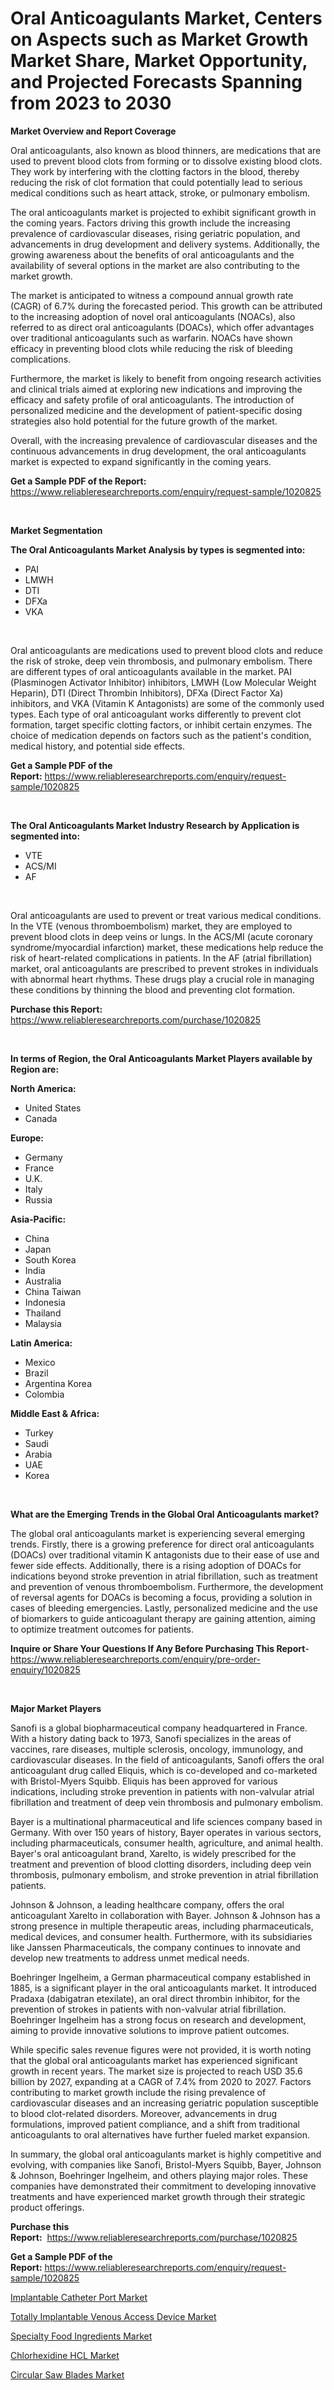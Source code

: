 <p><h1>Oral Anticoagulants Market, Centers on Aspects such as Market Growth Market Share, Market Opportunity, and Projected Forecasts Spanning from 2023 to 2030</h1></p><p><strong>Market Overview and Report Coverage</strong></p>
<p><p>Oral anticoagulants, also known as blood thinners, are medications that are used to prevent blood clots from forming or to dissolve existing blood clots. They work by interfering with the clotting factors in the blood, thereby reducing the risk of clot formation that could potentially lead to serious medical conditions such as heart attack, stroke, or pulmonary embolism.</p><p>The oral anticoagulants market is projected to exhibit significant growth in the coming years. Factors driving this growth include the increasing prevalence of cardiovascular diseases, rising geriatric population, and advancements in drug development and delivery systems. Additionally, the growing awareness about the benefits of oral anticoagulants and the availability of several options in the market are also contributing to the market growth.</p><p>The market is anticipated to witness a compound annual growth rate (CAGR) of 6.7% during the forecasted period. This growth can be attributed to the increasing adoption of novel oral anticoagulants (NOACs), also referred to as direct oral anticoagulants (DOACs), which offer advantages over traditional anticoagulants such as warfarin. NOACs have shown efficacy in preventing blood clots while reducing the risk of bleeding complications.</p><p>Furthermore, the market is likely to benefit from ongoing research activities and clinical trials aimed at exploring new indications and improving the efficacy and safety profile of oral anticoagulants. The introduction of personalized medicine and the development of patient-specific dosing strategies also hold potential for the future growth of the market.</p><p>Overall, with the increasing prevalence of cardiovascular diseases and the continuous advancements in drug development, the oral anticoagulants market is expected to expand significantly in the coming years.</p></p>
<p><strong>Get a Sample PDF of the Report:</strong> <a href="https://www.reliableresearchreports.com/enquiry/request-sample/1020825">https://www.reliableresearchreports.com/enquiry/request-sample/1020825</a></p>
<p>&nbsp;</p>
<p><strong>Market Segmentation</strong></p>
<p><strong>The Oral Anticoagulants Market Analysis by types is segmented into:</strong></p>
<p><ul><li>PAI</li><li>LMWH</li><li>DTI</li><li>DFXa</li><li>VKA</li></ul></p>
<p>&nbsp;</p>
<p><p>Oral anticoagulants are medications used to prevent blood clots and reduce the risk of stroke, deep vein thrombosis, and pulmonary embolism. There are different types of oral anticoagulants available in the market. PAI (Plasminogen Activator Inhibitor) inhibitors, LMWH (Low Molecular Weight Heparin), DTI (Direct Thrombin Inhibitors), DFXa (Direct Factor Xa) inhibitors, and VKA (Vitamin K Antagonists) are some of the commonly used types. Each type of oral anticoagulant works differently to prevent clot formation, target specific clotting factors, or inhibit certain enzymes. The choice of medication depends on factors such as the patient's condition, medical history, and potential side effects.</p></p>
<p><strong>Get a Sample PDF of the Report:</strong>&nbsp;<a href="https://www.reliableresearchreports.com/enquiry/request-sample/1020825">https://www.reliableresearchreports.com/enquiry/request-sample/1020825</a></p>
<p>&nbsp;</p>
<p><strong>The Oral Anticoagulants Market Industry Research by Application is segmented into:</strong></p>
<p><ul><li>VTE</li><li>ACS/MI</li><li>AF</li></ul></p>
<p>&nbsp;</p>
<p><p>Oral anticoagulants are used to prevent or treat various medical conditions. In the VTE (venous thromboembolism) market, they are employed to prevent blood clots in deep veins or lungs. In the ACS/MI (acute coronary syndrome/myocardial infarction) market, these medications help reduce the risk of heart-related complications in patients. In the AF (atrial fibrillation) market, oral anticoagulants are prescribed to prevent strokes in individuals with abnormal heart rhythms. These drugs play a crucial role in managing these conditions by thinning the blood and preventing clot formation.</p></p>
<p><strong>Purchase this Report:</strong>&nbsp; <a href="https://www.reliableresearchreports.com/purchase/1020825">https://www.reliableresearchreports.com/purchase/1020825</a></p>
<p>&nbsp;</p>
<p><strong>In terms of Region, the Oral Anticoagulants Market Players available by Region are:</strong></p>
<p>
    <p> <strong> North America: </strong>
        <ul>
            <li>United States</li>
            <li>Canada</li>
        </ul>
        </p> 
    <p> <strong> Europe: </strong>
        <ul>
            <li>Germany</li>
            <li>France</li>
            <li>U.K.</li>
            <li>Italy</li>
            <li>Russia</li>
        </ul>
        </p> 
    <p> <strong> Asia-Pacific: </strong>
        <ul>
            <li>China</li>
            <li>Japan</li>
            <li>South Korea</li>
            <li>India</li>
            <li>Australia</li>
            <li>China Taiwan</li>
            <li>Indonesia</li>
            <li>Thailand</li>
            <li>Malaysia</li>
        </ul>
        </p> 
    <p> <strong> Latin America: </strong>
        <ul>
            <li>Mexico</li>
            <li>Brazil</li>
            <li>Argentina Korea</li>
            <li>Colombia</li>
        </ul>
        </p> 
    <p> <strong> Middle East & Africa: </strong>
        <ul>
            <li>Turkey</li>
            <li>Saudi</li>
            <li>Arabia</li>
            <li>UAE</li>
            <li>Korea</li>
        </ul>
    </p>
    </p>
<p>&nbsp;</p>
<p><strong>What are the Emerging Trends in the Global Oral Anticoagulants market?</strong></p>
<p><p>The global oral anticoagulants market is experiencing several emerging trends. Firstly, there is a growing preference for direct oral anticoagulants (DOACs) over traditional vitamin K antagonists due to their ease of use and fewer side effects. Additionally, there is a rising adoption of DOACs for indications beyond stroke prevention in atrial fibrillation, such as treatment and prevention of venous thromboembolism. Furthermore, the development of reversal agents for DOACs is becoming a focus, providing a solution in cases of bleeding emergencies. Lastly, personalized medicine and the use of biomarkers to guide anticoagulant therapy are gaining attention, aiming to optimize treatment outcomes for patients.</p></p>
<p><strong>Inquire or Share Your Questions If Any Before Purchasing This Report</strong>- <a href="https://www.reliableresearchreports.com/enquiry/pre-order-enquiry/1020825">https://www.reliableresearchreports.com/enquiry/pre-order-enquiry/1020825</a></p>
<p>&nbsp;</p>
<p><strong>Major Market Players</strong></p>
<p><p>Sanofi is a global biopharmaceutical company headquartered in France. With a history dating back to 1973, Sanofi specializes in the areas of vaccines, rare diseases, multiple sclerosis, oncology, immunology, and cardiovascular diseases. In the field of anticoagulants, Sanofi offers the oral anticoagulant drug called Eliquis, which is co-developed and co-marketed with Bristol-Myers Squibb. Eliquis has been approved for various indications, including stroke prevention in patients with non-valvular atrial fibrillation and treatment of deep vein thrombosis and pulmonary embolism. </p><p>Bayer is a multinational pharmaceutical and life sciences company based in Germany. With over 150 years of history, Bayer operates in various sectors, including pharmaceuticals, consumer health, agriculture, and animal health. Bayer's oral anticoagulant brand, Xarelto, is widely prescribed for the treatment and prevention of blood clotting disorders, including deep vein thrombosis, pulmonary embolism, and stroke prevention in atrial fibrillation patients.</p><p>Johnson & Johnson, a leading healthcare company, offers the oral anticoagulant Xarelto in collaboration with Bayer. Johnson & Johnson has a strong presence in multiple therapeutic areas, including pharmaceuticals, medical devices, and consumer health. Furthermore, with its subsidiaries like Janssen Pharmaceuticals, the company continues to innovate and develop new treatments to address unmet medical needs.</p><p>Boehringer Ingelheim, a German pharmaceutical company established in 1885, is a significant player in the oral anticoagulants market. It introduced Pradaxa (dabigatran etexilate), an oral direct thrombin inhibitor, for the prevention of strokes in patients with non-valvular atrial fibrillation. Boehringer Ingelheim has a strong focus on research and development, aiming to provide innovative solutions to improve patient outcomes.</p><p>While specific sales revenue figures were not provided, it is worth noting that the global oral anticoagulants market has experienced significant growth in recent years. The market size is projected to reach USD 35.6 billion by 2027, expanding at a CAGR of 7.4% from 2020 to 2027. Factors contributing to market growth include the rising prevalence of cardiovascular diseases and an increasing geriatric population susceptible to blood clot-related disorders. Moreover, advancements in drug formulations, improved patient compliance, and a shift from traditional anticoagulants to oral alternatives have further fueled market expansion.</p><p>In summary, the global oral anticoagulants market is highly competitive and evolving, with companies like Sanofi, Bristol-Myers Squibb, Bayer, Johnson & Johnson, Boehringer Ingelheim, and others playing major roles. These companies have demonstrated their commitment to developing innovative treatments and have experienced market growth through their strategic product offerings.</p></p>
<p><strong>Purchase this Report:</strong>&nbsp;&nbsp;<a href="https://www.reliableresearchreports.com/purchase/1020825">https://www.reliableresearchreports.com/purchase/1020825</a></p>
<p></p>
<p><strong>Get a Sample PDF of the Report:</strong>&nbsp;<a href="https://www.reliableresearchreports.com/enquiry/request-sample/1020825">https://www.reliableresearchreports.com/enquiry/request-sample/1020825</a></p>
<p><p><a href="https://www.reportprime.com/implantable-catheter-port-r10506">Implantable Catheter Port Market</a></p><p><a href="https://www.reportprime.com/totally-implantable-venous-access-device-r10503">Totally Implantable Venous Access Device Market</a></p><p><a href="https://medium.com/@charvi.reportprime/specialty-food-ingredients-market-size-growth-forecast-2023-2030-13803098df09">Specialty Food Ingredients Market</a></p><p><a href="https://www.linkedin.com/pulse/chlorhexidine-hcl-market-size-2023-2030-global-industrial-shxxf/">Chlorhexidine HCL Market</a></p><p><a href="https://medium.com/@heatherhall44/circular-saw-blades-market-size-growth-forecast-2023-2030-e2a91a0c1a5a">Circular Saw Blades Market</a></p></p>